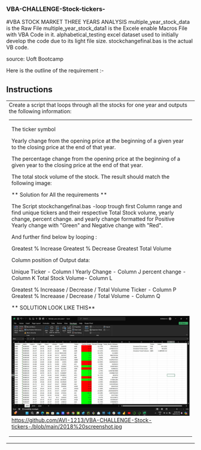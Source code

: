 ### VBA-CHALLENGE-Stock-tickers-

#VBA STOCK MARKET THREE YEARS ANALYSIS
multiple_year_stock_data is the Raw File
multiple_year_stock_data1 is the Excele enable Macros File with VBA Code in it.
alphabetical_testing excel dataset used to initially develop the code due to its light file size.
stockchangefinal.bas is the actual VB code.

<p align = "left">
<C:\Users\avina\Desktop\uoft_assignment\VBA challenge\Starter_Code\Images>
</p>

source: Uoft Bootcamp

Here is the outline of the requirement :-
## Instructions

<table><tr><td> Create a script that loops through all the stocks for one year and outputs the following information:<table><tr><td>

The ticker symbol

Yearly change from the opening price at the beginning of a given year to the closing price at the end of that year.

The percentage change from the opening price at the beginning of a given year to the closing price at the end of that year.

The total stock volume of the stock. The result should match the following image:




** Solution for All the requirements **

The Script stockchangefinal.bas -loop trough first Column range and find unique tickers and their respective Total Stock volume, yearly change, percent change. and yearly change formatted for Positive Yearly change with "Green" and Negative change with "Red".

And further find below by looping :

Greatest % Increase
Greatest % Decrease
Greatest Total Volume

Column position of Output data:

Unique Ticker -         Column I
Yearly Change -         Column J
percent change -        Column K
Total Stock Volume-     Column L

Greatest % Increaase / Decrease / Total Volume Ticker -     Column P
Greatest % Increaase / Decrease / Total Volume  -           Column Q

** SOLUTION LOOK LIKE THIS**

![2018](https://github.com/AVI-1213/VBA-CHALLENGE-Stock-tickers-/blob/main/2018%20screenshot.jpg)https://github.com/AVI-1213/VBA-CHALLENGE-Stock-tickers-/blob/main/2018%20screenshot.jpg



